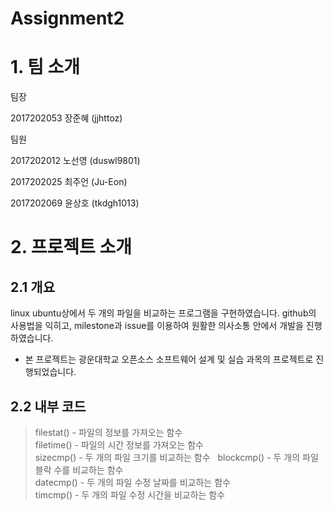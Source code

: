 # Assignment2  

# 1. 팀 소개  

팀장  

2017202053 장준혜 (jjhttoz)  
  
팀원  
  
2017202012 노선영 (duswl9801)  
  
2017202025 최주언 (Ju-Eon)  
  
2017202069 윤상호 (tkdgh1013)  

# 2. 프로젝트 소개   

## 2.1 개요

linux ubuntu상에서 두 개의 파일을 비교하는 프로그램을 구현하였습니다. github의 사용법을 익히고, milestone과 issue를 이용하여 원활한 의사소통 안에서 개발을 진행하였습니다.  

* 본 프로젝트는 광운대학교 오픈소스 소프트웨어 설계 및 실습 과목의 프로젝트로 진행되었습니다.  

## 2.2 내부 코드  

> filestat() - 파일의 정보를 가져오는 함수  
> filetime() - 파일의 시간 정보를 가져오는 함수  
> sizecmp() - 두 개의 파일 크기를 비교하는 함수  
> blockcmp() - 두 개의 파일 블락 수를 비교하는 함수  
> datecmp() - 두 개의 파일 수정 날짜를 비교하는 함수  
> timcmp() - 두 개의 파일 수정 시간을 비교하는 함수
